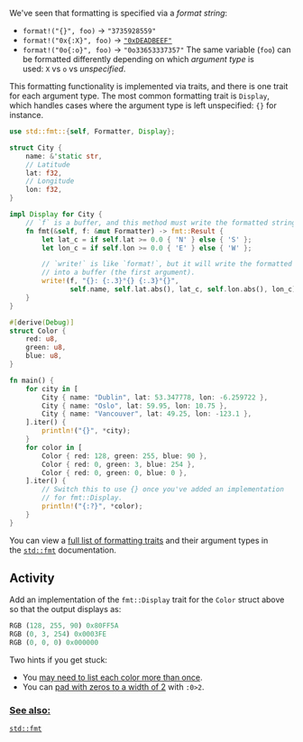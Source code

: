 We've seen that formatting is specified via a _format string_:
-   `format!("{}", foo)` -> `"3735928559"`
-   `format!("0x{:X}", foo)` -> [`"0xDEADBEEF"`](https://en.wikipedia.org/wiki/Deadbeef#Magic_debug_values)
-   `format!("0o{:o}", foo)` -> `"0o33653337357"`
The same variable (`foo`) can be formatted differently depending on which _argument type_ is used: `X` vs `o` vs _unspecified_.

This formatting functionality is implemented via traits, and there is one trait for each argument type. The most common formatting trait is `Display`, which handles cases where the argument type is left unspecified: `{}` for instance.
```rust
use std::fmt::{self, Formatter, Display};

struct City {
    name: &'static str,
    // Latitude
    lat: f32,
    // Longitude
    lon: f32,
}

impl Display for City {
    // `f` is a buffer, and this method must write the formatted string into it.
    fn fmt(&self, f: &mut Formatter) -> fmt::Result {
        let lat_c = if self.lat >= 0.0 { 'N' } else { 'S' };
        let lon_c = if self.lon >= 0.0 { 'E' } else { 'W' };

        // `write!` is like `format!`, but it will write the formatted string
        // into a buffer (the first argument).
        write!(f, "{}: {:.3}°{} {:.3}°{}",
               self.name, self.lat.abs(), lat_c, self.lon.abs(), lon_c)
    }
}

#[derive(Debug)]
struct Color {
    red: u8,
    green: u8,
    blue: u8,
}

fn main() {
    for city in [
        City { name: "Dublin", lat: 53.347778, lon: -6.259722 },
        City { name: "Oslo", lat: 59.95, lon: 10.75 },
        City { name: "Vancouver", lat: 49.25, lon: -123.1 },
    ].iter() {
        println!("{}", *city);
    }
    for color in [
        Color { red: 128, green: 255, blue: 90 },
        Color { red: 0, green: 3, blue: 254 },
        Color { red: 0, green: 0, blue: 0 },
    ].iter() {
        // Switch this to use {} once you've added an implementation
        // for fmt::Display.
        println!("{:?}", *color);
    }
}
```

You can view a [full list of formatting traits](https://doc.rust-lang.org/std/fmt/#formatting-traits) and their argument types in the [`std::fmt`](https://doc.rust-lang.org/std/fmt/) documentation.

## Activity
Add an implementation of the `fmt::Display` trait for the `Color` struct above so that the output displays as:
```rust
RGB (128, 255, 90) 0x80FF5A
RGB (0, 3, 254) 0x0003FE
RGB (0, 0, 0) 0x000000
```

Two hints if you get stuck:

-   You [may need to list each color more than once](https://doc.rust-lang.org/std/fmt/#named-parameters).
-   You can [pad with zeros to a width of 2](https://doc.rust-lang.org/std/fmt/#width) with `:0>2`.

### [See also:](https://doc.rust-lang.org/rust-by-example/hello/print/fmt.html#see-also)

[`std::fmt`](https://doc.rust-lang.org/std/fmt/)